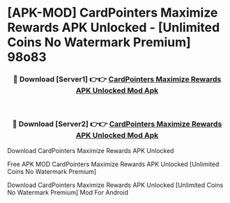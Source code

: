 # [APK-MOD] CardPointers  Maximize Rewards APK Unlocked - [Unlimited Coins No Watermark Premium] 98o83



<div align="center">
<h3>🔴 Download [Server1] 👉👉 <a href="https://momento.my/?title=CardPointers__Maximize_Rewards_APK_Unlocked">CardPointers  Maximize Rewards APK Unlocked Mod Apk</a></h3><br>

<h3>🔴 Download [Server2] 👉👉 <a href="https://momento.my/?title=CardPointers__Maximize_Rewards_APK_Unlocked">CardPointers  Maximize Rewards APK Unlocked Mod Apk</a></h3>
</div>



Download CardPointers  Maximize Rewards APK Unlocked 

Free APK MOD CardPointers  Maximize Rewards APK Unlocked [Unlimited Coins No Watermark Premium]

Download CardPointers  Maximize Rewards APK Unlocked [Unlimited Coins No Watermark Premium] Mod For Android
